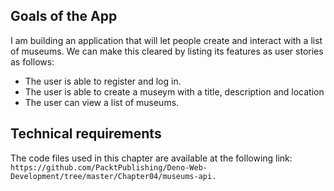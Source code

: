 ## Goals of the App

I am building an application that will let people create and interact with a list of museums. We can make this cleared by listing its features as user stories as follows:

- The user is able to register and log in.
- The user is able to create a museym with a title, description and location
- The user can view a list of museums.

## Technical requirements

The code files used in this chapter are available at the following link: 
`https://github.com/PacktPublishing/Deno-Web-Development/tree/master/Chapter04/museums-api.`